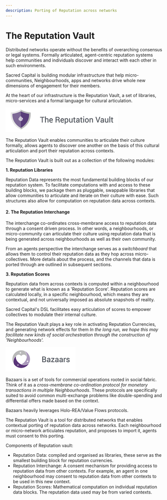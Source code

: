 ```yaml
---
description: Porting of Reputation across networks
---
```


# The Reputation Vault

Distributed networks operate without the benefits of overarching consensus or legal systems. Formally articulated, agent-centric reputation systems help communities and individuals discover and interact with each other in such environments. 

Sacred Capital is building modular infrastructure that help micro-communities, Neighbourhoods, apps and networks drive whole new dimensions of engagement for their members.

At the heart of our infrastructure is the Reputation Vault, a set of libraries, micro-services and a formal language for cultural articulation. 

![](../.gitbook/assets/rep-vault.png)

The Reputation Vault enables communities to articulate their culture formally, allows agents to discover one another on the basis of this cultural articulation and port their reputation across contexts. 

The Reputation Vault is built out as a collection of the following modules:

**1. Reputation Libraries**

Reputation Data represents the most fundamental building blocks of our reputation system. To facilitate computations with and access to these building blocks, we package them as pluggable, swappable libraries that allow communities to articulate and iterate on their culture with ease. Such structures also allow for computation on reputation data across contexts. 

#### 2. The Reputation Interchange

The interchange co-ordinates cross-membrane access to reputation data through a consent driven process. In other words, a neighbourhoods, or micro-community can articulate their culture using reputation data that is being generated across neighbourhoods as well as their own community. 

From an agents perspective the interchange serves as a _switchboard_ that allows them to control their reputation data as they hop across micro-collectives. More details about the process, and the channels that data is ported through are outlined in subsequent sections.

**3. Reputation Scores**

Reputation data from across contexts is computed within a neighbourhood to generate what is known as a 'Reputation Score'. Reputation scores are calculated locally, in a specific neighbourhood, which means they are contextual, and not universally imposed as absolute snapshots of reality. 

Sacred Capital's DSL facilitates easy articulation of scores to empower collectives to modulate their internal culture.

The Reputation Vault plays a key role in activating Reputation Currencies, and generating network effects for them _In the long run, we hope this may facilitate new kinds of social orchestration through the construction of 'Neighbourhoods'._ 

![](../.gitbook/assets/bazaars%20%281%29.png)

Bazaars is a set of tools for commercial operations rooted in social fabric. Think of it as a _cross-membrane co-ordination protocol for monetary transactions in multiple Neighbourhoods_. These protocols are specifically suited to avoid common multi-exchange problems like double-spending and differential offers made based on the context. 

Bazaars heavily leverages Holo-REA/Value Flows protocols. 











The Reputation Vault is a tool for distributed networks that enables contextual porting of reputation data across networks. Each neighbourhood or micro-network articulates reputation, and proposes to import it, agents must consent to this porting. 

Components of Reputation vault:

* Reputation Data: compiled and organised as libraries, these serve as the smallest building block for reputation currencies.
* Reputation Interchange: A consent mechanism for providing access to reputation data from other contexts. For example, an agent in one neighbourhood may consent to reputation data from other contexts to be used in this new context.
* Reputation Scores: Mathematical computation on individual reputation data blocks. The reputation data used may be from varied contexts.







